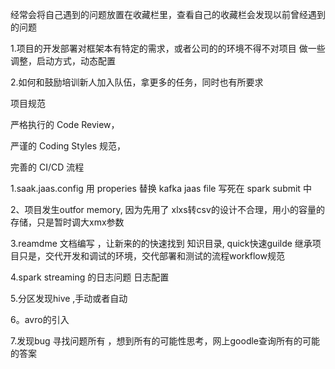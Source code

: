 经常会将自己遇到的问题放置在收藏栏里，查看自己的收藏栏会发现以前曾经遇到的问题



1.项目的开发部署对框架本有特定的需求，或者公司的的环境不得不对项目 做一些 调整，启动方式，动态配置

2.如何和鼓励培训新人加入队伍，拿更多的任务，同时也有所要求



项目规范

严格执行的 Code Review，

严谨的 Coding Styles 规范，

完善的 CI/CD 流程



1.saak.jaas.config 用 properies  替换 kafka jaas file 写死在 spark submit 中

2、项目发生outfor memory, 因为先用了 xlxs转csv的设计不合理，用小的容量的 存储，只是暂时调大xmx参数

3.reamdme 文档编写 ，让新来的的快速找到 知识目录, quick快速guilde 继承项目只是，交代开发和调试的环境，交代部署和测试的流程workflow规范

4.spark streaming 的日志问题 日志配置 

5.分区发现hive ,手动或者自动

6。avro的引入 

7.发现bug 寻找问题所有 ，想到所有的可能性思考，网上goodle查询所有的可能的答案

